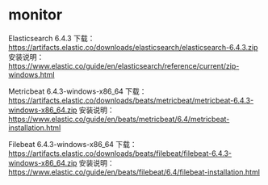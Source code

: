 # monitor

Elasticsearch 6.4.3
下载：https://artifacts.elastic.co/downloads/elasticsearch/elasticsearch-6.4.3.zip
安装说明：https://www.elastic.co/guide/en/elasticsearch/reference/current/zip-windows.html


Metricbeat 6.4.3-windows-x86_64
下载：https://artifacts.elastic.co/downloads/beats/metricbeat/metricbeat-6.4.3-windows-x86_64.zip
安装说明：https://www.elastic.co/guide/en/beats/metricbeat/6.4/metricbeat-installation.html


Filebeat 6.4.3-windows-x86_64
下载：https://artifacts.elastic.co/downloads/beats/filebeat/filebeat-6.4.3-windows-x86_64.zip
安装说明：https://www.elastic.co/guide/en/beats/filebeat/6.4/filebeat-installation.html



